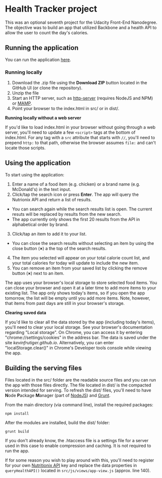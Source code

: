 # Health Tracker project

This was an optional seventh project for the Udacity Front-End Nanodegree. The objective was to build an app that utilized Backbone and a health API to allow the user to count the day's calories.

## Running the application

You can run the application [here](http://kevinfrutiger.github.io/frontend-nanodegree-health-tracker/).

### Running locally

1. Download the .zip file using the **Download ZIP** button located in the GitHub UI (or clone the repository).
2. Unzip the file
3. Start an HTTP server, such as [http-server](https://www.npmjs.com/package/http-server) (requires NodeJS and NPM) or [MAMP](https://www.mamp.info/en/).
3. Point your browser to the index.html in src/ or in dist/.

**Running locally without a web server**

If you'd like to load index.html in your browser without going through a web server, you'll need to update a few `<script>` tags at the bottom of index.html. For any tag with a `src` attribute that starts with `//`, you'll need to prepend `http:` to that path, otherwise the browser assumes `file:` and can't locate those scripts.

## Using the application ##

To start using the application:

1. Enter a name of a food item (e.g. chicken) or a brand name (e.g. McDonald's) in the text input.
2. Click/tap the search icon or press **Enter**. The app will query the Nutrionix API and return a list of results.
  * You can search again while the search results list is open. The current resuts will be replaced by results from the new search.
  * The app currently only shows the first 20 results from the API in alphabetical order by brand.
3. Click/tap an item to add it to your list.
  * You can close the search results without selecting an item by using the close button (**×**) a the top of the search results.
4. The item you selected will appear on your total calorie count list, and your total calories for today will update to include the new item.
5. You can remove an item from your saved list by clicking the remove button (**×**) next to an item.

The app uses your browser's local storage to store selected food items. You can close your browser and open it at a later time to add more items to your existing list. The app only shows today's items, so if you open the app tomorrow, the list will be empty until you add more items. Note, however, that items from past days are still in your browser's storage.

**Clearing saved data**

If you'd like to clear all the data stored by the app (including today's items), you'll need to clear your local storage. See your browser's documentation regarding "Local storage". On Chrome, you can access it by entering "chrome://settings/cookies" in the address bar. The data is saved under the site *kevinfrutiger.github.io*. Alternatively, you can enter "localStorage.clear()" in Chrome's Developer tools console while viewing the app.

## Building the serving files ##

Files located in the src/ folder are the readable source files and you can run the app with those files directly. The file located in dist/ is the compacted version intended for serving. To refresh the dist/ files, you'll need to have **N**ode **P**ackage **M**anager (part of [NodeJS](https://nodejs.org/en/download/)) and [Grunt](http://gruntjs.com/).

From the main directory (via command line), install the required packages:

````shell
npm install
````

After the modules are installed, build the dist/ folder:

````shell
grunt build
````

If you don't already know, the .htaccess file is a settings file for a server used in this case to enable compression and caching. It is not required to run the app.

If for some reason you wish to play around with this, you'll need to register for your own [Nutritionix API](https://developer.nutritionix.com/docs/v1_1) key and replace the data properties in `queryHealthAPI()` located in `src/js/views/app-view.js` (approx. line 140).